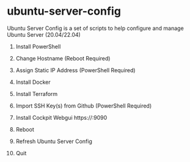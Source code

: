 # ubuntu-server-config

Ubuntu Server Config is a set of scripts to help configure and manage Ubuntu Server (20.04/22.04)

1. Install PowerShell
2. Change Hostname (Reboot Required)
3. Assign Static IP Address (PowerShell Required)
4. Install Docker
5. Install Terraform
6. Import SSH Key(s) from Github (PowerShell Required)
7. Install Cockpit Webgui https://<ip address>:9090
8. Reboot

9. Refresh Ubuntu Server Config
10. Quit
